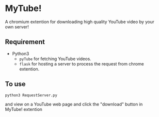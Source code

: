# MyTube!
A chromium extention for downloading high quality YouTube video by your own server!

## Requirement
* Python3
    * `pyTube` for fetching YouTube videos.
    * `flask` for hosting a server to process the request from chrome extention.

## To use
```
python3 RequestServer.py
```
and view on a YouTube web page and click the "download" button in MyTube! extention
